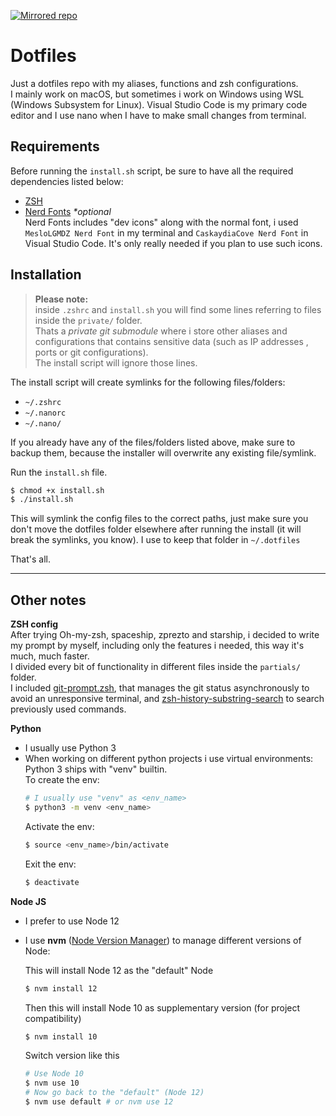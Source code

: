 [![Mirrored repo](https://img.shields.io/static/v1?label=Mirroring&message=GitLab%20%3E%20GitHub&color=blue)](https://gitlab.com/Hecsall/dotfiles)

# Dotfiles
Just a dotfiles repo with my aliases, functions and zsh configurations.\
I mainly work on macOS, but sometimes i work on Windows using WSL (Windows Subsystem for Linux). Visual Studio Code is my primary code editor and I use nano when I have to make small changes from terminal.

## **Requirements**
Before running the `install.sh` script, be sure to have all the required dependencies listed below:
- [ZSH](https://github.com/robbyrussell/oh-my-zsh/wiki/Installing-ZSH)
- [Nerd Fonts](https://www.nerdfonts.com/) _*optional_\
    Nerd Fonts includes "dev icons" along with the normal font, i used `MesloLGMDZ Nerd Font` in my terminal and `CaskaydiaCove Nerd Font` in Visual Studio Code. It's only really needed if you plan to use such icons.

## **Installation**

> **Please note:**\
inside `.zshrc` and `install.sh` you will find some lines referring to files inside the `private/` folder.\
Thats a *private git submodule* where i store other aliases and configurations that contains sensitive data (such as IP addresses , ports or git configurations).\
The install script will ignore those lines.

The install script will create symlinks for the following files/folders:
- `~/.zshrc`
- `~/.nanorc`
- `~/.nano/`

If you already have any of the files/folders listed above, make sure to backup them, because the installer will overwrite any existing file/symlink.

Run the `install.sh` file.
```sh
$ chmod +x install.sh
$ ./install.sh
```

This will symlink the config files to the correct paths, just make sure you don't move the dotfiles folder elsewhere after running the install (it will break the symlinks, you know).
I use to keep that folder in `~/.dotfiles`

That's all.

---

## **Other notes**

**ZSH config**\
After trying Oh-my-zsh, spaceship, zprezto and starship, i decided to write my prompt by myself, including only the features i needed, this way it's much, much faster.\
I divided every bit of functionality in different files inside the `partials/` folder.\
I included [git-prompt.zsh](https://github.com/woefe/git-prompt.zsh), that manages the git status asynchronously to avoid an unresponsive terminal, and [zsh-history-substring-search](https://github.com/zsh-users/zsh-history-substring-search) to search previously used commands.

**Python**
- I usually use Python 3
- When working on different python projects i use virtual environments: Python 3 ships with "venv" builtin.\
    To create the env:
    ```sh
    # I usually use "venv" as <env_name>
    $ python3 -m venv <env_name>
    ```
    Activate the env:
    ```sh
    $ source <env_name>/bin/activate
    ```
    Exit the env:
    ```sh
    $ deactivate
    ```

**Node JS**
- I prefer to use Node 12 
- I use **nvm** ([Node Version Manager](https://github.com/nvm-sh/nvm)) to manage different versions of Node:

    This will install Node 12 as the "default" Node
    ```sh
    $ nvm install 12
    ```
    Then this will install Node 10 as supplementary version (for project compatibility)
    ```sh
    $ nvm install 10
    ```
    Switch version like this
    ```sh
    # Use Node 10
    $ nvm use 10
    # Now go back to the "default" (Node 12)
    $ nvm use default # or nvm use 12
    ```